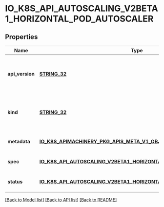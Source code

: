 # IO_K8S_API_AUTOSCALING_V2BETA1_HORIZONTAL_POD_AUTOSCALER

## Properties
Name | Type | Description | Notes
------------ | ------------- | ------------- | -------------
**api_version** | [**STRING_32**](STRING_32.md) | APIVersion defines the versioned schema of this representation of an object. Servers should convert recognized schemas to the latest internal value, and may reject unrecognized values. More info: https://git.k8s.io/community/contributors/devel/sig-architecture/api-conventions.md#resources | [optional] [default to null]
**kind** | [**STRING_32**](STRING_32.md) | Kind is a string value representing the REST resource this object represents. Servers may infer this from the endpoint the client submits requests to. Cannot be updated. In CamelCase. More info: https://git.k8s.io/community/contributors/devel/sig-architecture/api-conventions.md#types-kinds | [optional] [default to null]
**metadata** | [**IO_K8S_APIMACHINERY_PKG_APIS_META_V1_OBJECT_META**](io.k8s.apimachinery.pkg.apis.meta.v1.ObjectMeta.md) |  | [optional] [default to null]
**spec** | [**IO_K8S_API_AUTOSCALING_V2BETA1_HORIZONTAL_POD_AUTOSCALER_SPEC**](io.k8s.api.autoscaling.v2beta1.HorizontalPodAutoscalerSpec.md) |  | [optional] [default to null]
**status** | [**IO_K8S_API_AUTOSCALING_V2BETA1_HORIZONTAL_POD_AUTOSCALER_STATUS**](io.k8s.api.autoscaling.v2beta1.HorizontalPodAutoscalerStatus.md) |  | [optional] [default to null]

[[Back to Model list]](../README.md#documentation-for-models) [[Back to API list]](../README.md#documentation-for-api-endpoints) [[Back to README]](../README.md)


